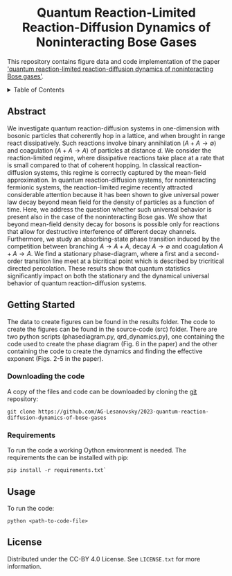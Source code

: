 <h1 align="center">
Quantum Reaction-Limited Reaction-Diffusion Dynamics of Noninteracting Bose Gases
</h1>

This repository contains figure data and code implementation of the paper ['quantum reaction-limited reaction-diffusion dynamics of noninteracting Bose gases'](https://arxiv.org/abs/2311.04018).

<details>
  <summary>Table of Contents</summary>
  <ol>
    <li><a href="#abstract">Abstract</a></li>
    <li>
      <a href="#getting-started">Getting Started</a>
      <ul>
        <li><a href="#requirements">Requirements</a></li>
      </ul>
    </li>
    <li><a href="#usage">Usage</a></li>
    <li><a href="#license">License</a></li>
  </ol>
</details>

## Abstract

We investigate quantum reaction-diffusion systems in one-dimension with bosonic particles that coherently hop in a lattice, and when brought in range react dissipatively. Such reactions involve binary annihilation ($A + A \to \emptyset$) and coagulation ($A + A \to A$) of particles at distance $d$. 
We consider the reaction-limited regime, where dissipative reactions take place at a rate that is small compared to that of coherent hopping. In classical reaction-diffusion systems, this regime is correctly captured by the mean-field approximation. In quantum reaction-diffusion systems, for noninteracting fermionic systems, the reaction-limited regime recently attracted considerable attention because it has been shown to give universal power law decay beyond mean field for the density of particles as a function of time. Here, we address the question whether such universal behavior is present also in the case of the noninteracting Bose gas. 
We show that beyond mean-field density decay for bosons is possible only for reactions that allow for destructive interference of different decay channels. 
Furthermore, we study an absorbing-state phase transition induced by the competition between branching $A\to A+A$, decay $A\to \emptyset$ and coagulation $A+A\to A$. We find a stationary phase-diagram, where a first and a second-order transition line meet at a bicritical point which is described by tricritical directed percolation. 
These results show that quantum statistics significantly impact on both the stationary and the dynamical universal behavior of quantum reaction-diffusion systems.


## Getting Started

The data to create figures can be found in the results folder. The code to create the figures can be found in the source-code (src) folder. There are two python scripts (phasediagram.py, qrd_dynamics.py), one containing the code used to create the phase diagram (Fig. 6 in the paper) and the other containing the code to create the dynamics and finding the effective exponent (Figs. 2-5 in the paper).

### Downloading the code

A copy of the files and code can be downloaded by cloning the [git](https://git-scm.com/) repository:

```setup
git clone https://github.com/AG-Lesanovsky/2023-quantum-reaction-diffusion-dynamics-of-bose-gases
```

### Requirements

To run the code a working Oython environment is needed. The requirements the can be installed with pip:

```setup
pip install -r requirements.txt`
```

## Usage

To run the code:

```setup
python <path-to-code-file>
```

## License

Distributed under the CC-BY 4.0 License. See `LICENSE.txt` for more information.

